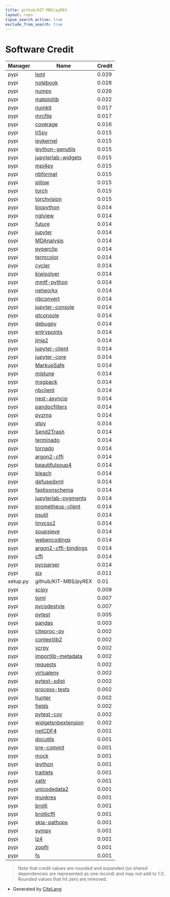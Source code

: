 ```yaml
---
title: github/KIT-MBS/pyREX
layout: repo
tipue_search_active: true
exclude_from_search: true
---
```

# Software Credit

|Manager|Name|Credit|
|-------|----|------|
|pypi|[lxml](https://pypi.org/project/lxml)|0.029|
|pypi|[notebook](https://pypi.org/project/notebook)|0.028|
|pypi|[numpy](https://pypi.org/project/numpy)|0.026|
|pypi|[matplotlib](https://matplotlib.org)|0.022|
|pypi|[numkit](https://pypi.org/project/numkit)|0.017|
|pypi|[mrcfile](https://pypi.org/project/mrcfile)|0.017|
|pypi|[coverage](https://pypi.org/project/coverage)|0.016|
|pypi|[h5py](http://www.h5py.org)|0.015|
|pypi|[ipykernel](https://ipython.org)|0.015|
|pypi|[ipython-genutils](https://pypi.org/project/ipython-genutils)|0.015|
|pypi|[jupyterlab-widgets](https://pypi.org/project/jupyterlab-widgets)|0.015|
|pypi|[mpi4py](https://pypi.org/project/mpi4py)|0.015|
|pypi|[nbformat](https://pypi.org/project/nbformat)|0.015|
|pypi|[pillow](https://pypi.org/project/pillow)|0.015|
|pypi|[torch](https://pypi.org/project/torch)|0.015|
|pypi|[torchvision](https://pypi.org/project/torchvision)|0.015|
|pypi|[biopython](https://biopython.org/)|0.014|
|pypi|[nglview](https://github.com/arose/nglview)|0.014|
|pypi|[future](https://python-future.org)|0.014|
|pypi|[jupyter](http://jupyter.org)|0.014|
|pypi|[MDAnalysis](https://www.mdanalysis.org)|0.014|
|pypi|[pyperclip](https://github.com/asweigart/pyperclip)|0.014|
|pypi|[termcolor](http://pypi.python.org/pypi/termcolor)|0.014|
|pypi|[cycler](https://github.com/matplotlib/cycler)|0.014|
|pypi|[kiwisolver](https://pypi.org/project/kiwisolver)|0.014|
|pypi|[mmtf-python](https://pypi.org/project/mmtf-python)|0.014|
|pypi|[networkx](https://pypi.org/project/networkx)|0.014|
|pypi|[nbconvert](https://pypi.org/project/nbconvert)|0.014|
|pypi|[jupyter-console](https://pypi.org/project/jupyter-console)|0.014|
|pypi|[qtconsole](https://pypi.org/project/qtconsole)|0.014|
|pypi|[debugpy](https://pypi.org/project/debugpy)|0.014|
|pypi|[entrypoints](https://pypi.org/project/entrypoints)|0.014|
|pypi|[jinja2](https://pypi.org/project/jinja2)|0.014|
|pypi|[jupyter-client](https://pypi.org/project/jupyter-client)|0.014|
|pypi|[jupyter-core](https://pypi.org/project/jupyter-core)|0.014|
|pypi|[MarkupSafe](https://pypi.org/project/MarkupSafe)|0.014|
|pypi|[mistune](https://pypi.org/project/mistune)|0.014|
|pypi|[msgpack](https://pypi.org/project/msgpack)|0.014|
|pypi|[nbclient](https://pypi.org/project/nbclient)|0.014|
|pypi|[nest-asyncio](https://pypi.org/project/nest-asyncio)|0.014|
|pypi|[pandocfilters](https://pypi.org/project/pandocfilters)|0.014|
|pypi|[pyzmq](https://pypi.org/project/pyzmq)|0.014|
|pypi|[qtpy](https://pypi.org/project/qtpy)|0.014|
|pypi|[Send2Trash](https://pypi.org/project/Send2Trash)|0.014|
|pypi|[terminado](https://pypi.org/project/terminado)|0.014|
|pypi|[tornado](https://pypi.org/project/tornado)|0.014|
|pypi|[argon2-cffi](https://pypi.org/project/argon2-cffi)|0.014|
|pypi|[beautifulsoup4](https://pypi.org/project/beautifulsoup4)|0.014|
|pypi|[bleach](https://pypi.org/project/bleach)|0.014|
|pypi|[defusedxml](https://pypi.org/project/defusedxml)|0.014|
|pypi|[fastjsonschema](https://pypi.org/project/fastjsonschema)|0.014|
|pypi|[jupyterlab-pygments](https://pypi.org/project/jupyterlab-pygments)|0.014|
|pypi|[prometheus-client](https://pypi.org/project/prometheus-client)|0.014|
|pypi|[psutil](https://pypi.org/project/psutil)|0.014|
|pypi|[tinycss2](https://pypi.org/project/tinycss2)|0.014|
|pypi|[soupsieve](https://pypi.org/project/soupsieve)|0.014|
|pypi|[webencodings](https://pypi.org/project/webencodings)|0.014|
|pypi|[argon2-cffi-bindings](https://pypi.org/project/argon2-cffi-bindings)|0.014|
|pypi|[cffi](https://pypi.org/project/cffi)|0.014|
|pypi|[pycparser](https://pypi.org/project/pycparser)|0.014|
|pypi|[six](https://pypi.org/project/six)|0.011|
|setup.py|github/KIT-MBS/pyREX|0.01|
|pypi|[scipy](https://pypi.org/project/scipy)|0.009|
|pypi|[toml](https://pypi.org/project/toml)|0.007|
|pypi|[pycodestyle](https://pypi.org/project/pycodestyle)|0.007|
|pypi|[pytest](https://pypi.org/project/pytest)|0.005|
|pypi|[pandas](https://pypi.org/project/pandas)|0.003|
|pypi|[citeproc-py](https://github.com/brechtm/citeproc-py)|0.002|
|pypi|[contextlib2](https://pypi.org/project/contextlib2)|0.002|
|pypi|[vcrpy](https://pypi.org/project/vcrpy)|0.002|
|pypi|[importlib-metadata](https://pypi.org/project/importlib-metadata)|0.002|
|pypi|[requests](https://pypi.org/project/requests)|0.002|
|pypi|[virtualenv](https://pypi.org/project/virtualenv)|0.002|
|pypi|[pytest-xdist](https://pypi.org/project/pytest-xdist)|0.002|
|pypi|[process-tests](https://pypi.org/project/process-tests)|0.002|
|pypi|[hunter](https://pypi.org/project/hunter)|0.002|
|pypi|[fields](https://pypi.org/project/fields)|0.002|
|pypi|[pytest-cov](https://github.com/pytest-dev/pytest-cov)|0.002|
|pypi|[widgetsnbextension](http://ipython.org)|0.002|
|pypi|[netCDF4](https://pypi.org/project/netCDF4)|0.001|
|pypi|[docutils](https://pypi.org/project/docutils)|0.001|
|pypi|[pre-commit](https://pypi.org/project/pre-commit)|0.001|
|pypi|[mock](https://pypi.org/project/mock)|0.001|
|pypi|[ipython](https://pypi.org/project/ipython)|0.001|
|pypi|[traitlets](https://pypi.org/project/traitlets)|0.001|
|pypi|[xattr](https://pypi.org/project/xattr)|0.001|
|pypi|[unicodedata2](https://pypi.org/project/unicodedata2)|0.001|
|pypi|[munkres](https://pypi.org/project/munkres)|0.001|
|pypi|[brotli](https://pypi.org/project/brotli)|0.001|
|pypi|[brotlicffi](https://pypi.org/project/brotlicffi)|0.001|
|pypi|[skia-pathops](https://pypi.org/project/skia-pathops)|0.001|
|pypi|[sympy](https://pypi.org/project/sympy)|0.001|
|pypi|[lz4](https://pypi.org/project/lz4)|0.001|
|pypi|[zopfli](https://pypi.org/project/zopfli)|0.001|
|pypi|[fs](https://pypi.org/project/fs)|0.001|


> Note that credit values are rounded and expanded (so shared dependencies are represented as one record) and may not add to 1.0. Rounded values that hit zero are removed.


- Generated by [CiteLang](https://github.com/vsoch/citelang)
